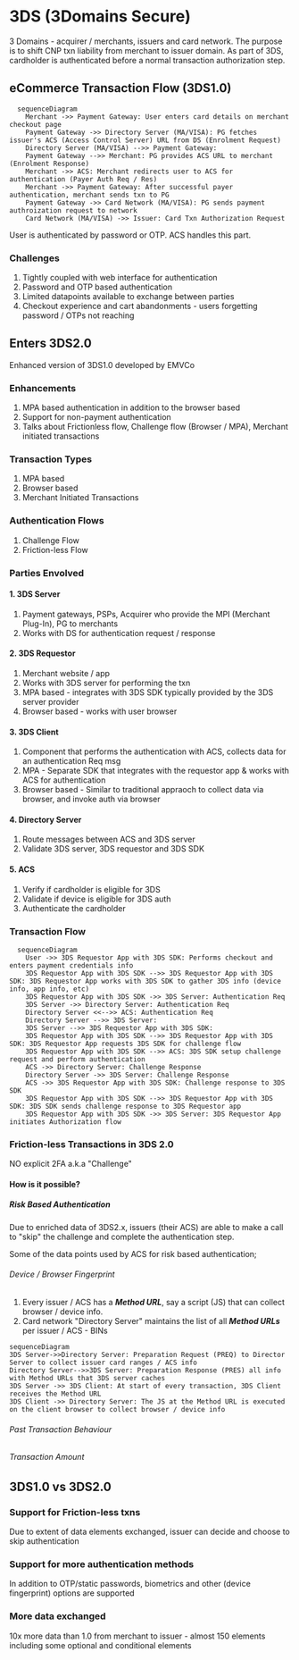 # 3DS (3Domains Secure)
3 Domains - acquirer / merchants, issuers and card network. The purpose is to shift CNP txn liability from merchant to issuer domain. 
As part of 3DS, cardholder is authenticated before a normal transaction authorization step.

## eCommerce Transaction Flow (3DS1.0)
```mermaid
  sequenceDiagram
    Merchant ->> Payment Gateway: User enters card details on merchant checkout page
    Payment Gateway ->> Directory Server (MA/VISA): PG fetches issuer's ACS (Access Control Server) URL from DS (Enrolment Request)
    Directory Server (MA/VISA) -->> Payment Gateway: 
    Payment Gateway -->> Merchant: PG provides ACS URL to merchant (Enrolment Response)
    Merchant ->> ACS: Merchant redirects user to ACS for authentication (Payer Auth Req / Res)
    Merchant ->> Payment Gateway: After successful payer authentication, merchant sends txn to PG
    Payment Gateway ->> Card Network (MA/VISA): PG sends payment authroization request to network
    Card Network (MA/VISA) ->> Issuer: Card Txn Authorization Request 
```
User is authenticated by password or OTP. ACS handles this part.
### Challenges
1. Tightly coupled with web interface for authentication
2. Password and OTP based authentication
3. Limited datapoints available to exchange between parties
4. Checkout experience and cart abandonments - users forgetting password / OTPs not reaching

## Enters 3DS2.0
Enhanced version of 3DS1.0 developed by EMVCo
### Enhancements
1. MPA based authentication in addition to the browser based
2. Support for non-payment authentication
3. Talks about Frictionless flow, Challenge flow (Browser / MPA), Merchant initiated transactions

### Transaction Types
1. MPA based
2. Browser based
3. Merchant Initiated Transactions

### Authentication Flows
1. Challenge Flow
2. Friction-less Flow

### Parties Envolved
#### 1. 3DS Server
1. Payment gateways, PSPs, Acquirer who provide the MPI (Merchant Plug-In), PG to merchants
2. Works with DS for authentication request / response

#### 2. 3DS Requestor
1. Merchant website / app
2. Works with 3DS server for performing the txn
3. MPA based - integrates with 3DS SDK typically provided by the 3DS server provider
4. Browser based - works with user browser

#### 3. 3DS Client
1. Component that performs the authentication with ACS, collects data for an authentication Req msg
2. MPA - Separate SDK that integrates with the requestor app & works with ACS for authentication
3. Browser based - Similar to traditional appraoch to collect data via browser, and invoke auth via browser

#### 4. Directory Server
1. Route messages between ACS and 3DS server
2. Validate 3DS server, 3DS requestor and 3DS SDK

#### 5. ACS
1. Verify if cardholder is eligible for 3DS
2. Validate if device is eligible for 3DS auth
3. Authenticate the cardholder

### Transaction Flow
```mermaid
  sequenceDiagram
    User ->> 3DS Requestor App with 3DS SDK: Performs checkout and enters payment credentials info
    3DS Requestor App with 3DS SDK -->> 3DS Requestor App with 3DS SDK: 3DS Requestor App works with 3DS SDK to gather 3DS info (device info, app info, etc)
    3DS Requestor App with 3DS SDK ->> 3DS Server: Authentication Req
    3DS Server ->> Directory Server: Authentication Req
    Directory Server <<-->> ACS: Authentication Req
    Directory Server -->> 3DS Server:  
    3DS Server -->> 3DS Requestor App with 3DS SDK:  
    3DS Requestor App with 3DS SDK -->> 3DS Requestor App with 3DS SDK: 3DS Requestor App requests 3DS SDK for challenge flow
    3DS Requestor App with 3DS SDK -->> ACS: 3DS SDK setup challenge request and perform authentication
    ACS ->> Directory Server: Challenge Response
    Directory Server ->> 3DS Server: Challenge Response
    ACS ->> 3DS Requestor App with 3DS SDK: Challenge response to 3DS SDK
    3DS Requestor App with 3DS SDK -->> 3DS Requestor App with 3DS SDK: 3DS SDK sends challenge response to 3DS Requestor app
    3DS Requestor App with 3DS SDK ->> 3DS Server: 3DS Requestor App initiates Authorization flow     
```
### Friction-less Transactions in 3DS 2.0
NO explicit 2FA a.k.a "Challenge"

#### How is it possible?
##### Risk Based Authentication
Due to enriched data of 3DS2.x, issuers (their ACS) are able to make a call to "skip" the challenge and complete the authentication step.

Some of the data points used by ACS for risk based authentication;
###### Device / Browser Fingerprint
1. Every issuer / ACS has a <b><i>Method URL</i></b>, say a script (JS) that can collect browser / device info.
2. Card network "Directory Server" maintains the list of all <b><i>Method URLs</i></b> per issuer / ACS - BINs

  ```mermaid
  sequenceDiagram
  3DS Server->>Directory Server: Preparation Request (PREQ) to Director Server to collect issuer card ranges / ACS info
  Directory Server-->>3DS Server: Preparation Response (PRES) all info with Method URLs that 3DS server caches
  3DS Server ->> 3DS Client: At start of every transaction, 3DS Client receives the Method URL
  3DS Client ->> Directory Server: The JS at the Method URL is executed on the client browser to collect browser / device info
  ```
###### Past Transaction Behaviour
###### Transaction Amount

## 3DS1.0 vs 3DS2.0
### Support for Friction-less txns
Due to extent of data elements exchanged, issuer can decide and choose to skip authentication
### Support for more authentication methods
In addition to OTP/static passwords, biometrics and other (device fingerprint) options are supported
### More data exchanged
10x more data than 1.0 from merchant to issuer - almost 150 elements including some optional and conditional elements


